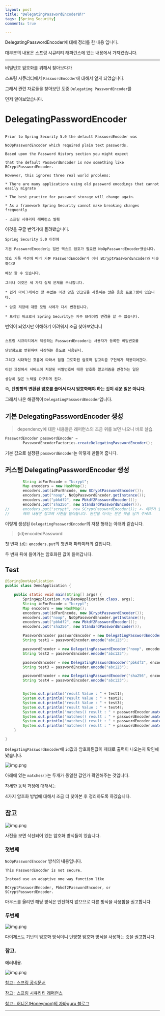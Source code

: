 ```yaml
---
layout: post
title: "DelegatingPasswordEncoder란?"
tags: [Spring Security]
comments: true

---
```


DelegatingPasswordEncoder에 대해 정리를 한 내용 입니다.

대부분의 내용은 스프링 시큐리티 래퍼런스에 있는 내용에서 가져왔습니다.

---

비밀번호 암호화를 위해서 찾아보다가

스프링 시큐리티에서 `PasswordEncoder`에 대해서 알게 되었습니다.

그래서 관련 자료들을 찾아보던 도중 `Delegating PasswordEncoder`를

먼저 알아보았습니다.

# DelegatingPasswordEncoder

```

Prior to Spring Security 5.0 the default PasswordEncoder was 

NoOpPasswordEncoder which required plain text passwords. 

Based upon the Password History section you might expect 

that the default PasswordEncoder is now something like BCryptPasswordEncoder. 

However, this ignores three real world problems:

* There are many applications using old password encodings that cannot easily migrate

* The best practice for password storage will change again.

* As a framework Spring Security cannot make breaking changes frequently

- 스프링 시큐리티 래퍼런스 발췌

```

이것을 구글 번역기에 돌려봤습니다.

```
Spring Security 5.0 이전에 

기본 PasswordEncoder는 일반 텍스트 암호가 필요한 NoOpPasswordEncoder였습니다. 

암호 기록 섹션에 따라 기본 PasswordEncoder가 이제 BCryptPasswordEncoder와 비슷하다고 

예상 할 수 있습니다. 

그러나 이것은 세 가지 실제 문제를 무시합니다.

* 쉽게 마이그레이션 할 수없는 이전 암호 인코딩을 사용하는 많은 응용 프로그램이 있습니다.

* 암호 저장에 대한 모범 사례가 다시 변경됩니다.

* 프레임 워크로서 Spring Security는 자주 브레이킹 변경을 할 수 없습니다.

```

번역이 되었지만 이해하기 어려워서 조금 찾아보았더니 

```

스프링 시큐리티에서 제공하는 PasswordEncoder는 사용자가 등록한 비밀번호를 

단방향으로 변환하여 저장하는 용도로 사용된다. 

그리고 시대적인 흐름에 따라서 점점 고도화된 암호화 알고리즘 구현체가 적용되어간다. 

이런 과정에서 서비스에 저장된 비밀번호에 대한 암호화 알고리즘을 변경하는 일은 

상당히 많은 노력을 요구하게 된다.

```

즉, <strong>단방향의 변환된 암호를 풀어서 다시 암호화해야 하는 것이 쉬운 일은 아니다.</strong>

그래서 나온 해결책이 `DelegatingPasswordEncoder`입니다.

## 기본 DelegatingPasswordEncoder 생성

> dependency에 대한 내용들은 래퍼런스의 조금 위를 보면 나오니 바로 실습.

```java
PasswordEncoder passwordEncoder =
        PasswordEncoderFactories.createDelegatingPasswordEncoder();
```
기본 값으로 설정된 `passwordEncoder`는 이렇게 만들어 줍니다.

## 커스텀 DelegatingPasswordEncoder 생성

```java
		String idForEncode = "bcrypt";
        Map encoders = new HashMap();
        encoders.put(idForEncode, new BCryptPasswordEncoder());
        encoders.put("noop", NoOpPasswordEncoder.getInstance());
        encoders.put("pbkdf2", new Pbkdf2PasswordEncoder());
        encoders.put("sha256", new StandardPasswordEncoder());
//		encoders.put("scrypt", new SCryptPasswordEncoder()); <- 에러가 발생함. 
//		에러 내용은 참고에 사진을 달아둡니다. 원인을 아시는 분은 댓글 남겨 주세요.

```

이렇게 생성된 `DelegatingPasswordEncoder`의 저장 형태는 아래와 같습니다.

> {id}encodedPassword

첫 번째 `id`는 `encoders.put`의 첫번째 파라미터의 값입니다.

두 번째 뒤에 들어가는 암호화된 값이 들어갑니다.

## Test
```java
@SpringBootApplication
public class DemoApplication {

	public static void main(String[] args) {
		SpringApplication.run(DemoApplication.class, args);
		String idForEncode = "bcrypt";
		Map encoders = new HashMap();
		encoders.put(idForEncode, new BCryptPasswordEncoder());
		encoders.put("noop", NoOpPasswordEncoder.getInstance());
		encoders.put("pbkdf2", new Pbkdf2PasswordEncoder());
		encoders.put("sha256", new StandardPasswordEncoder());

		PasswordEncoder passwordEncoder = new DelegatingPasswordEncoder(idForEncode, encoders);
		String test1 = passwordEncoder.encode("abc123");

		passwordEncoder = new DelegatingPasswordEncoder("noop", encoders);
		String test2 = passwordEncoder.encode("abc123");

		passwordEncoder = new DelegatingPasswordEncoder("pbkdf2", encoders);
		String test3 = passwordEncoder.encode("abc123");

		passwordEncoder = new DelegatingPasswordEncoder("sha256", encoders);
		String test4 = passwordEncoder.encode("abc123");


		System.out.println("result Value : " + test1);
		System.out.println("result Value : " + test2);
		System.out.println("result Value : " + test3);
		System.out.println("result Value : " + test4);
		System.out.println("matches() result : " + passwordEncoder.matches("abc123",test1));
		System.out.println("matches() result : " + passwordEncoder.matches("abc123",test2));
		System.out.println("matches() result : " + passwordEncoder.matches("abc123",test3));
		System.out.println("matches() result : " + passwordEncoder.matches("abc123",test4));
	}

}
```

`DelegatingPasswordEncoder`에 `id`값과 암호화된값이 제대로 출력이 나오는지 확인해 봤습니다.

![img.png](/images/2021년/0222/result.PNG)

아래에 있는 `matches()`는 두개가 동일한 값인가 확인해주는 것입니다.

자세한 동작 과정에 대해서는 

4가지 암호화 방법에 대해서 조금 더 찾아본 후 정리하도록 하겠습니다.

## 참고

![img.png](/images/2021년/0222/deprecated.PNG)

사진을 보면 삭선되어 있는 암호화 방식들이 있습니다.

### 첫번째 

`NoOpPasswordEncoder` 방식의 내용입니다.

```
This PasswordEncoder is not secure. 

Instead use an adaptive one way function like 

BCryptPasswordEncoder, Pbkdf2PasswordEncoder, or SCryptPasswordEncoder.
```

마우스를 올리면 해당 방식은 안전하지 않으므로 다른 방식을 사용함을 권고합니다.

### 두번째

![img.png](/images/2021년/0222/deprecated-2.PNG)

다이제스트 기반의 암호화 방식이니 단방향 암호화 방식을 사용하는 것을 권고합니다.

### 참고.

에러내용.

![img.png](/images/2021년/0222/error.PNG)


<a href="https://docs.spring.io/spring-security/site/docs/current/api/org/springframework/security/crypto/password/StandardPasswordEncoder.html">참고 : 스프링 공식문서</a>

<a href="https://docs.spring.io/spring-security/site/docs/current/reference/html5/#authentication-password-storage-dpe">참고 : 스프링 시큐리티 래퍼런스</a>

<a href="https://java.ihoney.pe.kr/498">참고 : 허니몬(Honeymon)의 자바guru 블로그</a>

---
